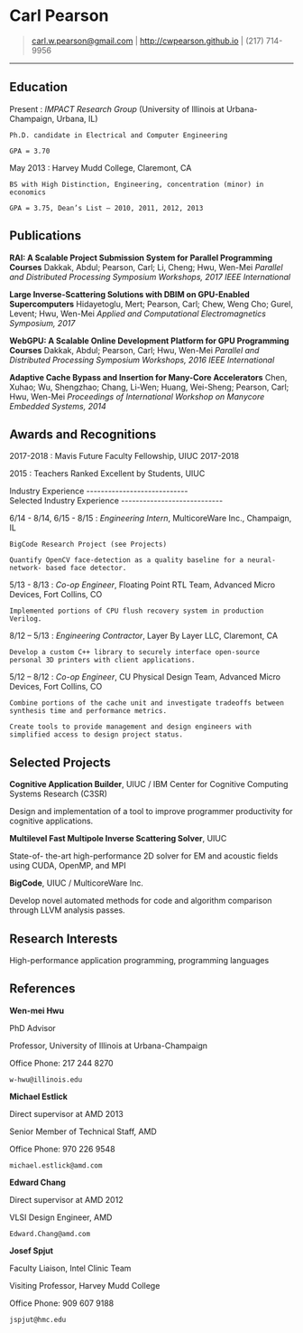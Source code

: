 Carl Pearson
============

> carl.w.pearson@gmail.com | <http://cwpearson.github.io> | (217) 714-9956

----


Education
---------

Present
:   *IMPACT Research Group* (University of Illinois at Urbana-Champaign, Urbana, IL)

    Ph.D. candidate in Electrical and Computer Engineering

    GPA = 3.70

May 2013
:   Harvey Mudd College, Claremont, CA

    BS with High Distinction, Engineering, concentration (minor) in economics
    
    GPA = 3.75, Dean’s List – 2010, 2011, 2012, 2013


Publications
------------

**RAI: A Scalable Project Submission System for Parallel Programming Courses**
Dakkak, Abdul; Pearson, Carl; Li, Cheng; Hwu, Wen-Mei
*Parallel and Distributed Processing Symposium Workshops, 2017 IEEE International*

**Large Inverse-Scattering Solutions with DBIM on GPU-Enabled Supercomputers**
Hidayetoglu, Mert; Pearson, Carl; Chew, Weng Cho; Gurel, Levent; Hwu, Wen-Mei
*Applied and Computational Electromagnetics Symposium, 2017*

**WebGPU: A Scalable Online Development Platform for GPU Programming Courses**
Dakkak, Abdul; Pearson, Carl; Hwu, Wen-Mei
*Parallel and Distributed Processing Symposium Workshops, 2016 IEEE International*

**Adaptive Cache Bypass and Insertion for Many-Core Accelerators**
Chen, Xuhao; Wu, Shengzhao; Chang, Li-Wen; Huang, Wei-Sheng; Pearson, Carl; Hwu, Wen-Mei
*Proceedings of International Workshop on Manycore Embedded Systems, 2014*



Awards and Recognitions
-----------------------

2017-2018
:   Mavis Future Faculty Fellowship, UIUC 2017-2018

2015
:   Teachers Ranked Excellent by Students, UIUC

<div class="cv">
Industry Experience
----------------------------
</div>
<div class="resume">
Selected Industry Experience
----------------------------
</div>


6/14 - 8/14, 6/15 - 8/15
:   *Engineering Intern*, MulticoreWare Inc., Champaign, IL 

    BigCode Research Project (see Projects)

    Quantify OpenCV face-detection as a quality baseline for a neural-network- based face detector.

5/13 - 8/13
:   *Co-op Engineer*, Floating Point RTL Team, Advanced Micro Devices, Fort Collins, CO 

    Implemented portions of CPU flush recovery system in production Verilog.

8/12 – 5/13
:   *Engineering Contractor*, Layer By Layer LLC, Claremont, CA 

    Develop a custom C++ library to securely interface open-source personal 3D printers with client applications.

5/12 – 8/12
:   *Co-op Engineer*, CU Physical Design Team, Advanced Micro Devices, Fort Collins, CO 

    Combine portions of the cache unit and investigate tradeoffs between synthesis time and performance metrics.

    Create tools to provide management and design engineers with simplified access to design project status.

Selected Projects
-----------------

**Cognitive Application Builder**, UIUC / IBM Center for Cognitive Computing Systems Research (C3SR)

Design and implementation of a tool to improve programmer productivity for cognitive applications.

**Multilevel Fast Multipole Inverse Scattering Solver**, UIUC

State-of- the-art high-performance 2D solver for EM and acoustic fields using CUDA, OpenMP, and MPI

**BigCode**, UIUC / MulticoreWare Inc.

Develop novel automated methods for code and algorithm comparison through LLVM analysis passes.

Research Interests
------------------

High-performance application programming, programming languages

References
-------

**Wen-mei Hwu**

PhD Advisor

Professor, University of Illinois at Urbana-Champaign

Office Phone: 217 244 8270

    w-hwu@illinois.edu

**Michael Estlick**

Direct supervisor at AMD 2013

Senior Member of Technical Staff, AMD

Office Phone: 970 226 9548

    michael.estlick@amd.com

**Edward Chang**

Direct supervisor at AMD 2012

VLSI Design Engineer, AMD

    Edward.Chang@amd.com

**Josef Spjut**

Faculty Liaison, Intel Clinic Team

Visiting Professor, Harvey Mudd College

Office Phone: 909 607 9188

    jspjut@hmc.edu